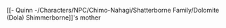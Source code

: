 [[- Quinn -/Characters/NPC/Chimo-Nahagi/Shatterborne Family/Dolomite (Dola) Shimmerborne]]'s mother
